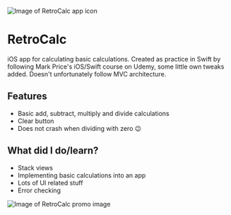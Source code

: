 ![Image of RetroCalc app icon](https://github.com/mrouru/RetroCalc/blob/master/Resources/RoundedIcon.png)
# RetroCalc
iOS app for calculating basic calculations. Created as practice in Swift by following Mark Price's iOS/Swift course on Udemy, some little own tweaks added. Doesn't unfortunately follow MVC architecture.

## Features
  - Basic add, subtract, multiply and divide calculations
  - Clear button
  - Does not crash when dividing with zero 😉
  
## What did I do/learn?
  - Stack views
  - Implementing basic calculations into an app
  - Lots of UI related stuff
  - Error checking

![Image of RetroCalc promo image](https://github.com/mrouru/RetroCalc/blob/master/Resources/RetroCalcPromo.png)
